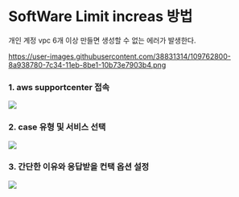 # SoftWare Limit increas 방법

개인 계정 vpc 6개 이상 만들면 생성할 수 없는 에러가 발생한다.

https://user-images.githubusercontent.com/38831314/109762800-8a938780-7c34-11eb-8be1-10b73e7903b4.png

### 1. aws supportcenter 접속

<img src="https://user-images.githubusercontent.com/38831314/109761284-7733ec80-7c33-11eb-8155-f92bb759dd7c.png">

### 2. case 유형 및 서비스 선택

<img src="https://user-images.githubusercontent.com/38831314/109762111-aa767b80-7c33-11eb-8f4c-7362a8e3af3f.png">

### 3. 간단한 이유와 응답받을 컨택 옵션 설정

<img src="https://user-images.githubusercontent.com/38831314/109762404-db56b080-7c33-11eb-97e7-fb3a1e8474c5.png">
